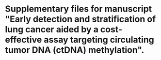 # Supplementary files for manuscript "Early detection and stratification of lung cancer aided by a cost-effective assay targeting circulating tumor DNA (ctDNA) methylation".
